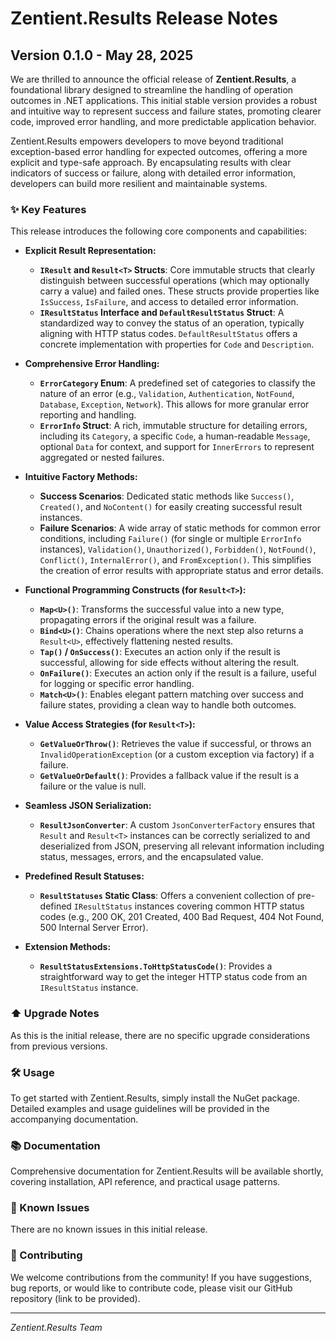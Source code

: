 # Zentient.Results Release Notes

## Version 0.1.0 - May 28, 2025

We are thrilled to announce the official release of **Zentient.Results**, a foundational library designed to streamline the handling of operation outcomes in .NET applications. This initial stable version provides a robust and intuitive way to represent success and failure states, promoting clearer code, improved error handling, and more predictable application behavior.

Zentient.Results empowers developers to move beyond traditional exception-based error handling for expected outcomes, offering a more explicit and type-safe approach. By encapsulating results with clear indicators of success or failure, along with detailed error information, developers can build more resilient and maintainable systems.

### ✨ Key Features

This release introduces the following core components and capabilities:

* **Explicit Result Representation:**
    * **`IResult` and `Result<T>` Structs**: Core immutable structs that clearly distinguish between successful operations (which may optionally carry a value) and failed ones. These structs provide properties like `IsSuccess`, `IsFailure`, and access to detailed error information.
    * **`IResultStatus` Interface and `DefaultResultStatus` Struct**: A standardized way to convey the status of an operation, typically aligning with HTTP status codes. `DefaultResultStatus` offers a concrete implementation with properties for `Code` and `Description`.

* **Comprehensive Error Handling:**
    * **`ErrorCategory` Enum**: A predefined set of categories to classify the nature of an error (e.g., `Validation`, `Authentication`, `NotFound`, `Database`, `Exception`, `Network`). This allows for more granular error reporting and handling.
    * **`ErrorInfo` Struct**: A rich, immutable structure for detailing errors, including its `Category`, a specific `Code`, a human-readable `Message`, optional `Data` for context, and support for `InnerErrors` to represent aggregated or nested failures.

* **Intuitive Factory Methods:**
    * **Success Scenarios**: Dedicated static methods like `Success()`, `Created()`, and `NoContent()` for easily creating successful result instances.
    * **Failure Scenarios**: A wide array of static methods for common error conditions, including `Failure()` (for single or multiple `ErrorInfo` instances), `Validation()`, `Unauthorized()`, `Forbidden()`, `NotFound()`, `Conflict()`, `InternalError()`, and `FromException()`. This simplifies the creation of error results with appropriate status and error details.

* **Functional Programming Constructs (for `Result<T>`):**
    * **`Map<U>()`**: Transforms the successful value into a new type, propagating errors if the original result was a failure.
    * **`Bind<U>()`**: Chains operations where the next step also returns a `Result<U>`, effectively flattening nested results.
    * **`Tap()` / `OnSuccess()`**: Executes an action only if the result is successful, allowing for side effects without altering the result.
    * **`OnFailure()`**: Executes an action only if the result is a failure, useful for logging or specific error handling.
    * **`Match<U>()`**: Enables elegant pattern matching over success and failure states, providing a clean way to handle both outcomes.

* **Value Access Strategies (for `Result<T>`):**
    * **`GetValueOrThrow()`**: Retrieves the value if successful, or throws an `InvalidOperationException` (or a custom exception via factory) if a failure.
    * **`GetValueOrDefault()`**: Provides a fallback value if the result is a failure or the value is null.

* **Seamless JSON Serialization:**
    * **`ResultJsonConverter`**: A custom `JsonConverterFactory` ensures that `Result` and `Result<T>` instances can be correctly serialized to and deserialized from JSON, preserving all relevant information including status, messages, errors, and the encapsulated value.

* **Predefined Result Statuses:**
    * **`ResultStatuses` Static Class**: Offers a convenient collection of pre-defined `IResultStatus` instances covering common HTTP status codes (e.g., 200 OK, 201 Created, 400 Bad Request, 404 Not Found, 500 Internal Server Error).

* **Extension Methods:**
    * **`ResultStatusExtensions.ToHttpStatusCode()`**: Provides a straightforward way to get the integer HTTP status code from an `IResultStatus` instance.

### ⬆️ Upgrade Notes

As this is the initial release, there are no specific upgrade considerations from previous versions.

### 🛠️ Usage

To get started with Zentient.Results, simply install the NuGet package. Detailed examples and usage guidelines will be provided in the accompanying documentation.

### 📚 Documentation

Comprehensive documentation for Zentient.Results will be available shortly, covering installation, API reference, and practical usage patterns.

### 🐞 Known Issues

There are no known issues in this initial release.

### 🤝 Contributing

We welcome contributions from the community! If you have suggestions, bug reports, or would like to contribute code, please visit our GitHub repository (link to be provided).

---
*Zentient.Results Team*
